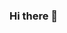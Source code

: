 ### Hi there 👋

<!--
**DRaKuLa89/DRaKuLa89** is a ✨ _special_ ✨ repository because its `README.md` (this file) appears on your GitHub profile.

Here are some ideas to get you started:

- 🔭 I’m currently working on Knightmare, My Discord Bot
- 🌱 I’m currently learning JavaScript and Discord.js
- 👯 I’m looking to collaborate on D.js
- 🤔 I’m looking for help with Discord.js V13
- 📫 How to reach me: infernowolf89@gmail.com or dm me @DRaKuLa#0011
- 😄 Pronouns: He/Him

